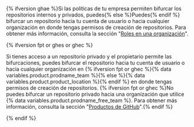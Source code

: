 {% ifversion ghae %}Si las políticas de tu empresa permiten bifurcar los repositorios internos y privados, puedes{% else %}Puedes{% endif %} bifurcar un repositorio hacia tu cuenta de usuario o hacia cualquier organización en donde tengas permisos de creación de repositorios. Para obtener más información, consulta la sección "[Roles en una organización](/organizations/managing-peoples-access-to-your-organization-with-roles/roles-in-an-organization)".

{% ifversion fpt or ghes or ghec %}

Si tienes acceso a un repositorio privado y el propietario permite las bifurcaciones, puedes bifurcar el repositorio hacia tu cuenta de usuario o hacia cualquier organización en {% ifversion fpt or ghec %}{% data variables.product.prodname_team %}{% else %}{% data variables.product.product_location %}{% endif %} en donde tengas permisos de creación de repositorios. {% ifversion fpt or ghec %}No puedes bifurcar un repositorio privado hacia una organización que utilice {% data variables.product.prodname_free_team %}. Para obtener más información, consulta la sección "[Productos de GitHub](/articles/githubs-products)".{% endif %}

{% endif %}
